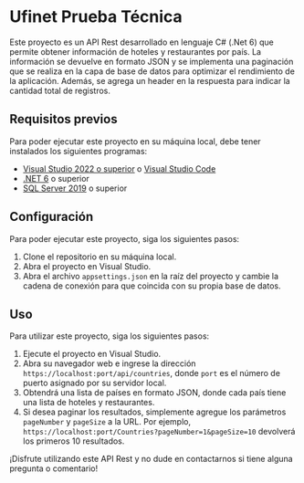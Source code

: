 # Ufinet Prueba Técnica

Este proyecto es un API Rest desarrollado en lenguaje C# (.Net 6) que permite obtener información de hoteles y restaurantes por país. La información se devuelve en formato JSON y se implementa una paginación que se realiza en la capa de base de datos para optimizar el rendimiento de la aplicación. Además, se agrega un header en la respuesta para indicar la cantidad total de registros.

## Requisitos previos

Para poder ejecutar este proyecto en su máquina local, debe tener instalados los siguientes programas:

- [Visual Studio 2022 o superior](https://visualstudio.microsoft.com/es/downloads/) o [Visual Studio Code](https://code.visualstudio.com/download)
- [.NET 6](https://dotnet.microsoft.com/en-us/download/dotnet/6.0) o superior
- [SQL Server 2019](https://www.microsoft.com/es-es/sql-server/sql-server-downloads) o superior

## Configuración

Para poder ejecutar este proyecto, siga los siguientes pasos:

1. Clone el repositorio en su máquina local.
2. Abra el proyecto en Visual Studio.
3. Abra el archivo `appsettings.json` en la raíz del proyecto y cambie la cadena de conexión para que coincida con su propia base de datos.

## Uso

Para utilizar este proyecto, siga los siguientes pasos:

1. Ejecute el proyecto en Visual Studio.
2. Abra su navegador web e ingrese la dirección `https://localhost:port/api/countries`, donde `port` es el número de puerto asignado por su servidor local.
3. Obtendrá una lista de países en formato JSON, donde cada país tiene una lista de hoteles y restaurantes.
4. Si desea paginar los resultados, simplemente agregue los parámetros `pageNumber` y `pageSize` a la URL. Por ejemplo, `https://localhost:port/Countries?pageNumber=1&pageSize=10` devolverá los primeros 10 resultados.

¡Disfrute utilizando este API Rest y no dude en contactarnos si tiene alguna pregunta o comentario!
